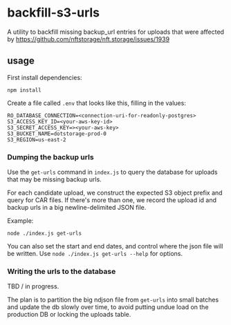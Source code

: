 # backfill-s3-urls

A utility to backfill missing backup_url entries for uploads that were affected by https://github.com/nftstorage/nft.storage/issues/1939

## usage

First install dependencies:

```
npm install
```

Create a file called `.env` that looks like this, filling in the values:

```
RO_DATABASE_CONNECTION=<connection-uri-for-readonly-postgres>
S3_ACCESS_KEY_ID=<your-aws-key-id>
S3_SECRET_ACCESS_KEY=><your-aws-key>
S3_BUCKET_NAME=dotstorage-prod-0
S3_REGION=us-east-2
```

### Dumping the backup urls

Use the `get-urls` command in `index.js` to query the database for uploads that may be missing backup urls.

For each candidate upload, we construct the expected S3 object prefix and query for CAR files. If there's more than one, we record the upload id and backup urls in a big newline-delimited JSON file.

Example:

```
node ./index.js get-urls
```

You can also set the start and end dates, and control where the json file will be written. Use `node ./index.js get-urls --help` for options.

### Writing the urls to the database

TBD / in progress.

The plan is to partition the big ndjson file from `get-urls` into small batches and update the db slowly over time, to avoid putting undue load on the production DB or locking the uploads table.
